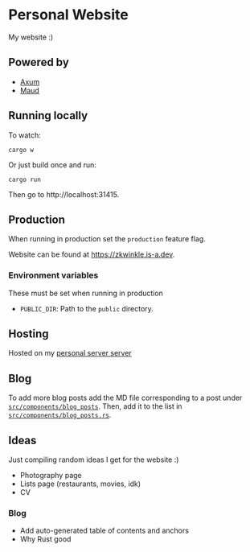 # Personal Website

My website :)

## Powered by

- [Axum](https://github.com/tokio-rs/axum)
- [Maud](https://maud.lambda.xyz/)

## Running locally

To watch:
```
cargo w
```

Or just build once and run:
```
cargo run
```

Then go to http://localhost:31415.

## Production

When running in production set the `production` feature flag.

Website can be found at https://zkwinkle.is-a.dev.

### Environment variables

These must be set when running in production

- `PUBLIC_DIR`: Path to the `public` directory.

## Hosting

Hosted on my [personal server server](https://github.com/zkwinkle/personal-server)

## Blog

To add more blog posts add the MD file corresponding to a post under [`src/components/blog_posts`](src/components/blog_posts).
Then, add it to the list in [`src/components/blog_posts.rs`](src/components/blog_posts.rs).

## Ideas

Just compiling random ideas I get for the website :)

- Photography page
- Lists page (restaurants, movies, idk)
- CV

### Blog

- Add auto-generated table of contents and anchors
- Why Rust good
